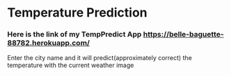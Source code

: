 # Temperature Prediction
### Here is the link of my TempPredict App https://belle-baguette-88782.herokuapp.com/
Enter the city name and it will predict(approximately correct) the temperature with the current weather image 
